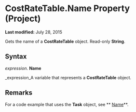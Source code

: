 
# CostRateTable.Name Property (Project)

 **Last modified:** July 28, 2015

Gets the name of a  **CostRateTable** object. Read-only **String**.

## Syntax

 _expression_. **Name**

 _expression_A variable that represents a  **CostRateTable** object.


## Remarks

For a code example that uses the  **Task** object, see ** [Name](2df034b0-13bc-f912-abbc-6b97b8c8d5ed.md)**.

